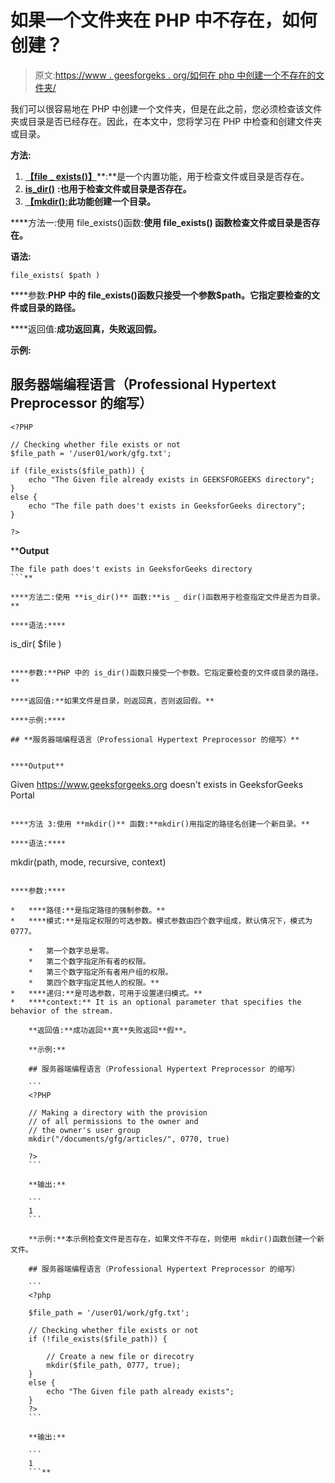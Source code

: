 # 如果一个文件夹在 PHP 中不存在，如何创建？

> 原文:[https://www . geesforgeks . org/如何在 php 中创建一个不存在的文件夹/](https://www.geeksforgeeks.org/how-to-create-a-folder-if-it-doesnt-exist-in-php/)

我们可以很容易地在 PHP 中创建一个文件夹，但是在此之前，您必须检查该文件夹或目录是否已经存在。因此，在本文中，您将学习在 PHP 中检查和创建文件夹或目录。

**方法:**

1.  [**【file _ exists()】**](https://www.geeksforgeeks.org/php-file_exists-function/)**:**是一个内置功能，用于检查文件或目录是否存在。
2.  [**is_dir()**](https://www.geeksforgeeks.org/php-is_dir-function/) **:也用于检查文件或目录是否存在。**
3.  [**【mkdir():**](https://www.geeksforgeeks.org/php-mkdir-function/)**此功能创建一个目录。**

****方法一:使用 file_exists()函数:**使用 **file_exists()** 函数检查文件或目录是否存在。**

****语法:****

```
file_exists( $path )
```

****参数:**PHP 中的 file_exists()函数只接受一个参数$path。它指定要检查的文件或目录的路径。**

****返回值:**成功返回真，失败返回假。**

****示例:****

## **服务器端编程语言（Professional Hypertext Preprocessor 的缩写）**

```
<?PHP

// Checking whether file exists or not
$file_path = '/user01/work/gfg.txt';

if (file_exists($file_path)) {
    echo "The Given file already exists in GEEKSFORGEEKS directory";
}
else {
    echo "The file path does't exists in GeeksforGeeks directory";
}

?>
```

****Output**

```
The file path does't exists in GeeksforGeeks directory
```** 

****方法二:使用 **is_dir()** 函数:**is _ dir()函数用于检查指定文件是否为目录。**

****语法:****

```
is_dir( $file )
```

****参数:**PHP 中的 is_dir()函数只接受一个参数。它指定要检查的文件或目录的路径。**

****返回值:**如果文件是目录，则返回真，否则返回假。**

****示例:****

## **服务器端编程语言（Professional Hypertext Preprocessor 的缩写）**

```
<?php

$gfg_directory = "https://www.geeksforgeeks.org";

// Checking whether a file is directory or not
if (is_dir($gfg_directory))
    echo ("Given $gfg_directory exists in GeeksforGeeks Portal");
else
    echo ("Given $gfg_directory doesn't exists in GeeksforGeeks Portal");

?>
```

****Output**

```
Given https://www.geeksforgeeks.org doesn't exists in GeeksforGeeks Portal
```** 

****方法 3:使用 **mkdir()** 函数:**mkdir()用指定的路径名创建一个新目录。**

****语法:****

```
mkdir(path, mode, recursive, context)
```

****参数:****

*   ****路径:**是指定路径的强制参数。**
*   ****模式:**是指定权限的可选参数。模式参数由四个数字组成，默认情况下，模式为 0777。

    *   第一个数字总是零。
    *   第二个数字指定所有者的权限。
    *   第三个数字指定所有者用户组的权限。
    *   第四个数字指定其他人的权限。** 
*   ****递归:**是可选参数，可用于设置递归模式。**
*   ****context:** It is an optional parameter that specifies the behavior of the stream.

    **返回值:**成功返回**真**失败返回**假**。

    **示例:**

    ## 服务器端编程语言（Professional Hypertext Preprocessor 的缩写）

    ```
    <?PHP

    // Making a directory with the provision
    // of all permissions to the owner and 
    // the owner's user group
    mkdir("/documents/gfg/articles/", 0770, true)

    ?>
    ```

    **输出:**

    ```
    1
    ```

    **示例:**本示例检查文件是否存在，如果文件不存在，则使用 mkdir()函数创建一个新文件。

    ## 服务器端编程语言（Professional Hypertext Preprocessor 的缩写）

    ```
    <?php

    $file_path = '/user01/work/gfg.txt';

    // Checking whether file exists or not
    if (!file_exists($file_path)) {

        // Create a new file or direcotry
        mkdir($file_path, 0777, true);
    }
    else {
        echo "The Given file path already exists";
    }
    ?>
    ```

    **输出:**

    ```
    1
    ```**